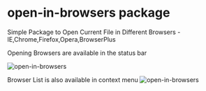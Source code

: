 # open-in-browsers package

Simple Package to Open Current File in Different Browsers - IE,Chrome,Firefox,Opera,BrowserPlus

Opening Browsers are available in the status bar

![open-in-browsers](https://raw.github.com/skandasoft/open-in-browsers/master/open-in-browsers.PNG)

Browser List is also available in context menu
![open-in-browsers](https://raw.github.com/skandasoft/open-in-browsers/master/Context-Menu.PNG)
